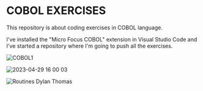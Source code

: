 # COBOL EXERCISES

This repository is about coding exercises in COBOL language. 

I've installed the "Micro Focus COBOL" extension in Visual Studio Code and I've started a repository where I'm going to push all the exercises.

![COBOL1](https://user-images.githubusercontent.com/116891081/235225453-bbb77f5c-8c24-4a29-94bf-6c2d7b9d0c3a.jpg)

![2023-04-29 16 00 03](https://user-images.githubusercontent.com/116891081/235306778-0375ee40-fdfe-4ab0-87f1-c44a18f66a37.jpg)

![Routines Dylan Thomas](https://user-images.githubusercontent.com/116891081/235594017-9d966e6f-e4ee-4cd9-b4d4-e4b950f75ece.jpg)

